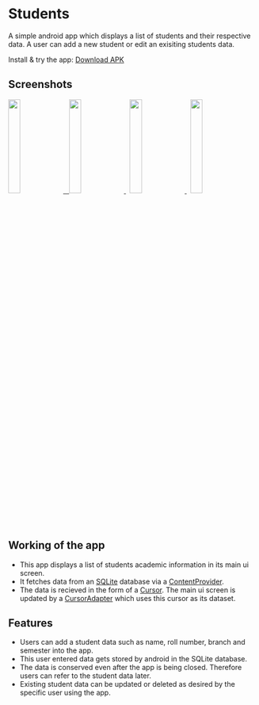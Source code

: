 # Students
A simple android app which displays a list of students and their respective data.
A user can add a new student or edit an exisiting students data.

 Install & try the app: [Download APK](https://drive.google.com/file/d/1i9sD4aG5QyO2PVUSN_AVUEArNl6UVDFd/view?usp=sharing)
 
 
 ## Screenshots


  
 <a href="https://user-images.githubusercontent.com/42529024/168420459-cc69c5be-cab5-40f4-bd4a-fa11967aaf73.png" target="_blank">
  <img src="https://user-images.githubusercontent.com/42529024/168420459-cc69c5be-cab5-40f4-bd4a-fa11967aaf73.png" width="22%" />
 <span>&nbsp;</span>
 <a href="https://user-images.githubusercontent.com/42529024/168420497-252d4e7c-79d4-47aa-ae7e-228e03f8937b.png" target="_blank">
  <img src="https://user-images.githubusercontent.com/42529024/168420497-252d4e7c-79d4-47aa-ae7e-228e03f8937b.png" width="22%" />
</a>
<span>&nbsp;</span>
<a href="https://user-images.githubusercontent.com/42529024/168420548-b1af980c-9fbd-4bf3-9eaf-cf70e71a1990.png" target="_blank">
  <img src="https://user-images.githubusercontent.com/42529024/168420548-b1af980c-9fbd-4bf3-9eaf-cf70e71a1990.png" width="22%" />
</a>
<span>&nbsp;</span>
<a href="https://user-images.githubusercontent.com/42529024/168420581-a1b65a67-0c86-47ea-8c57-838e35bfecf5.png" target="_blank">
  <img src="https://user-images.githubusercontent.com/42529024/168420581-a1b65a67-0c86-47ea-8c57-838e35bfecf5.png" width="22%" />
</a>

## Working of the app
 
 * This app displays a list of students academic information in its main ui screen.
 * It fetches data from an [SQLite](https://github.com/sqlite/sqlite) database via a [ContentProvider](https://developer.android.com/guide/topics/providers/content-providers).
 * The data is recieved in the form of a [Cursor](https://developer.android.com/reference/android/database/Cursor). The main ui screen is updated by a [CursorAdapter](https://developer.android.com/reference/android/widget/CursorAdapter) which uses this cursor as its dataset.
 
 ## Features
 * Users can add a student data such as name, roll number, branch and semester into the app. 
 * This user entered data gets stored by android in the SQLite database.
 * The data is conserved even after the app is being closed. Therefore users can refer to the student data later.
 * Existing student data can be updated or deleted as desired by the specific user using the app.
